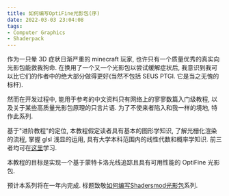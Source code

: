 ```yaml
---
title: 如何编写OptiFine光影包(序)
date: 2022-03-03 23:04:08
tags:
- Computer Graphics
- Shaderpack
---
```


作为一只晕 3D 症状日渐严重的 minecraft 玩家, 也许只有一个质量优秀的真实向光影包能救我狗命. 在换用了一个又一个光影包以尝试缓解症状后, 我意识到我可以比它们的作者中的绝大部分做得更好(当然不包括 SEUS PTGI. 它是当之无愧的标杆).

然而在开发过程中, 能用于参考的中文资料只有网络上的寥寥数篇入门级教程, 以及关于某些高质量光影包原理的只言片语. 为了不使来者陷入和我一样的境地, 特作此系列.

基于"进阶教程"的定位, 本教程假定读者具有基本的图形学知识, 了解光栅化渲染的流程, 掌握 glsl 浅显的运用, 具有大学本科范围内的线性代数和概率学知识. 前三者均可在[这里](https://learnopengl-cn.github.io/)学习.

本教程的目标是实现一个基于蒙特卡洛光线追踪且具有可用性能的 OptiFine 光影包.

预计本系列将在一年内完成. 标题致敬[如何编写Shadersmod光影包](http://blog.hakugyokurou.net/?p=1364)系列.
